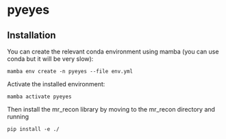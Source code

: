 # pyeyes

## Installation
You can create the relevant conda environment using mamba (you can use conda but it will be very slow):
```
mamba env create -n pyeyes --file env.yml
```

Activate the installed environment:
```
mamba activate pyeyes
```

Then install the mr_recon library by moving to the mr_recon directory and running
```
pip install -e ./
```